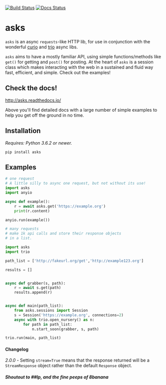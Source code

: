 [![Build Status](https://travis-ci.org/theelous3/asks.svg?branch=master)](https://travis-ci.org/theelous3/asks) [![Docs Status](https://readthedocs.org/projects/asks/badge/?version=latest)](http://asks.readthedocs.io/en/latest/)


# asks
`asks` is an async `requests`-like HTTP lib, for use in conjunction with the wonderful [curio](https://github.com/dabeaz/curio) and [trio](https://github.com/python-trio/trio) async libs.

`asks` aims to have a mostly familiar API, using simple functions/methods like `get()` for getting and `post()` for posting.
At the heart of `asks` is a session class which makes interacting with the web in a sustained and fluid way fast, efficient, and simple. Check out the examples!


## Check the docs!

http://asks.readthedocs.io/

Above you'll find detailed docs with a large number of simple examples to help you get off the ground in no time.

## Installation

*Requires: Python 3.6.2 or newer.*

`pip install asks`


## Examples

```python
# one request
# A little silly to async one request, but not without its use!
import asks
import anyio

async def example():
    r = await asks.get('https://example.org')
    print(r.content)

anyio.run(example())
```

```python
# many requests
# make 1k api calls and store their response objects
# in a list.

import asks
import trio

path_list = ['http://fakeurl.org/get','http://example123.org']

results = []


async def grabber(s, path):
    r = await s.get(path)
    results.append(r)


async def main(path_list):
    from asks.sessions import Session
    s = Session('https://example.org', connections=2)
    async with trio.open_nursery() as n:
        for path in path_list:
            n.start_soon(grabber, s, path)

trio.run(main, path_list)

```

#### Changelog

*2.0.0* - Setting `stream=True` means that the response returned will be a `StreamResponse` object rather than the default `Response` object.

##### Shoutout to ##lp, and the fine peeps of 8banana
